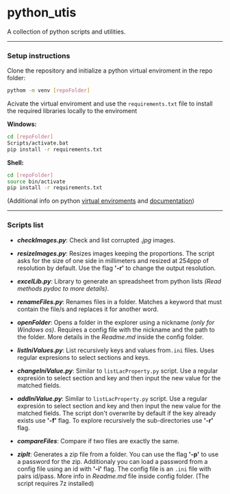 # python_utis

A collection of python scripts and utilities.

---
### Setup instructions
Clone the repository and initialize a python virtual enviroment in the repo folder:
```sh
pythom -m venv [repoFolder]
```

Acivate the virtual enviroment and use the `requirements.txt` file to install the required libraries locally to the enviroment

**Windows:**
```sh
cd [repoFolder]
Scripts/activate.bat
pip install -r requirements.txt
```
**Shell:**
```sh
cd [repoFolder]
source bin/activate
pip install -r requirements.txt
```
(Additional info on python [virtual enviroments](https://docs.python.org/3/tutorial/venv.html) and [documentation](https://docs.python.org/3/library/venv.html))

---
### Scripts list
* ***checkImages.py***: Check and list corrupted _.jpg_ images.

* ***resizeImages.py***: Resizes images keeping the proportions. The script asks for
the size of one side in millimeters and resized at 254ppp of resolution by default. Use the flag **'-r'** to change the output resolution.

* ***excelLib.py***: Library to generate an spreadsheet from python lists _(Read methods pydoc to more details)_.

* ***renameFiles.py***: Renames files in a folder. Matches a keyword that must contain the file/s and replaces it for another word.

* ***openFolder***: Opens a folder in the explorer using a nickname _(only for Windows os)_.  Requires a config file with the nickname and the path to the folder. More details in the _Readme.md_ inside the config folder.

* ***listIniValues.py***: List recursively keys and values from`.ini` files. Uses regular expresions to select sections and keys.

* ***changeIniValue.py***: Similar to `listLacProperty.py` script. Use a regular expresión to select section and key and then input the new value for the matched fields.

* ***addIniValue.py***: Similar to `listLacProperty.py` script. Use a regular expresión to select section and key and then input the new value for the matched fields. The script don't overwrite by default if the key already exists use **'-f'** flag. To explore recursively the sub-directories use **'-r'** flag.

* ***compareFiles***: Compare if two files are exactly the same.

* ***zipIt***: Generates a zip file from a folder. You can use the flag **'-p'** to use a password for the zip. Additionaly you can load a password from a config file using an id with **'-i'** flag. The config file is an `.ini` file with pairs id/pass. More info in _Readme.md_ file inside config folder. (The script requires 7z installed)
